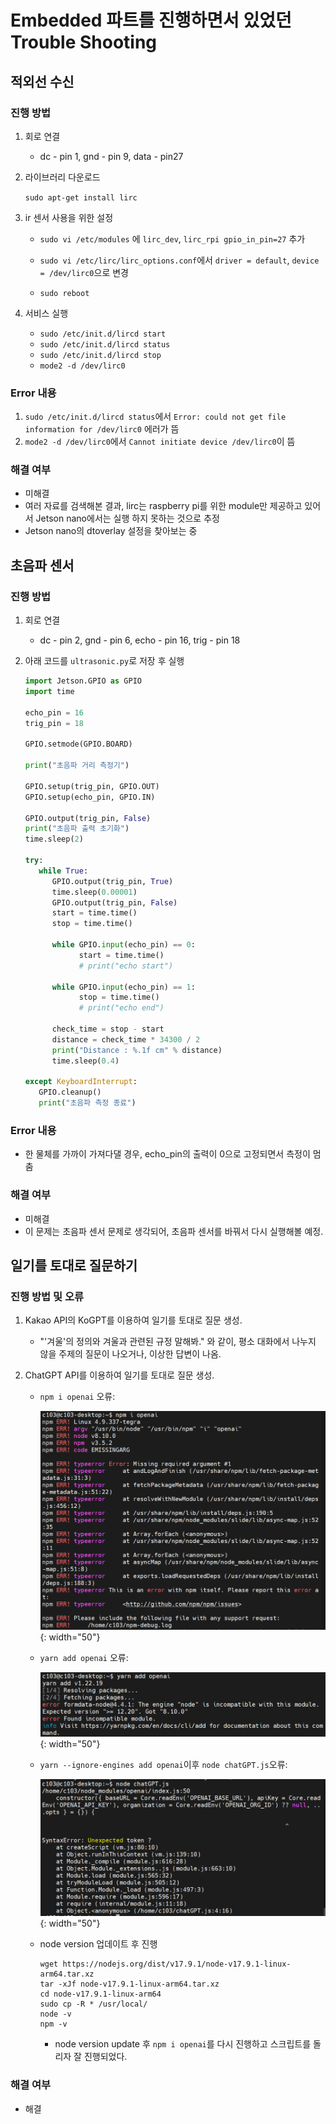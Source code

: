 # Embedded 파트를 진행하면서 있었던 Trouble Shooting

## 적외선 수신

### 진행 방법

1. 회로 연결
   - dc - pin 1, gnd - pin 9, data - pin27
2. 라이브러리 다운로드

   `sudo apt-get install lirc`

3. ir 센서 사용을 위한 설정

   - `sudo vi /etc/modules` 에 `lirc_dev`, `lirc_rpi gpio_in_pin=27` 추가

   - `sudo vi /etc/lirc/lirc_options.conf`에서 `driver = default`, `device = /dev/lirc0`으로 변경

   - `sudo reboot`

4. 서비스 실행

   - `sudo /etc/init.d/lircd start`
   - `sudo /etc/init.d/lircd status`
   - `sudo /etc/init.d/lircd stop`
   - `mode2 -d /dev/lirc0`

### Error 내용

1. `sudo /etc/init.d/lircd status`에서 `Error: could not get file information for /dev/lirc0` 에러가 뜸
2. `mode2 -d /dev/lirc0`에서 `Cannot initiate device /dev/lirc0`이 뜸

### 해결 여부

- 미해결
- 여러 자료를 검색해본 결과, lirc는 raspberry pi를 위한 module만 제공하고 있어서 Jetson nano에서는 실행 하지 못하는 것으로 추정
- Jetson nano의 dtoverlay 설정을 찾아보는 중

## 초음파 센서

### 진행 방법

1. 회로 연결
   - dc - pin 2, gnd - pin 6, echo - pin 16, trig - pin 18
2. 아래 코드를 `ultrasonic.py`로 저장 후 실행

   ```python
   import Jetson.GPIO as GPIO
   import time

   echo_pin = 16
   trig_pin = 18

   GPIO.setmode(GPIO.BOARD)

   print("초음파 거리 측정기")

   GPIO.setup(trig_pin, GPIO.OUT)
   GPIO.setup(echo_pin, GPIO.IN)

   GPIO.output(trig_pin, False)
   print("초음파 출력 초기화")
   time.sleep(2)

   try:
      while True:
         GPIO.output(trig_pin, True)
         time.sleep(0.00001)
         GPIO.output(trig_pin, False)
         start = time.time()
         stop = time.time()

         while GPIO.input(echo_pin) == 0:
               start = time.time()
               # print("echo start")

         while GPIO.input(echo_pin) == 1:
               stop = time.time()
               # print("echo end")

         check_time = stop - start
         distance = check_time * 34300 / 2
         print("Distance : %.1f cm" % distance)
         time.sleep(0.4)

   except KeyboardInterrupt:
      GPIO.cleanup()
      print("초음파 측정 종료")

   ```

### Error 내용

- 한 물체를 가까이 가져다댈 경우, echo_pin의 출력이 0으로 고정되면서 측정이 멈춤

### 해결 여부

- 미해결
- 이 문제는 초음파 센서 문제로 생각되어, 초음파 센서를 바꿔서 다시 실행해볼 예정.

## 일기를 토대로 질문하기

### 진행 방법 및 오류

1. Kakao API의 KoGPT를 이용하여 일기를 토대로 질문 생성.
   - "'겨울'의 정의와 겨울과 관련된 규정 말해봐." 와 같이, 평소 대화에서 나누지 않을 주제의 질문이 나오거나, 이상한 답변이 나옴.
2. ChatGPT API를 이용하여 일기를 토대로 질문 생성.

   - `npm i openai` 오류:

     ![Alt text](img/image.png){: width="50"}

   - `yarn add openai` 오류:

     ![Alt text](img/image-1.png){: width="50"}

   - `yarn --ignore-engines add openai`이후 `node chatGPT.js`오류:

     ![Alt text](img/image-2.png){: width="50"}

   - node version 업데이트 후 진행
     ```
     wget https://nodejs.org/dist/v17.9.1/node-v17.9.1-linux-arm64.tar.xz
     tar -xJf node-v17.9.1-linux-arm64.tar.xz
     cd node-v17.9.1-linux-arm64
     sudo cp -R * /usr/local/
     node -v
     npm -v
     ```
     - node version update 후 `npm i openai`를 다시 진행하고 스크립트를 돌리자 잘 진행되었다.

### 해결 여부

- 해결
